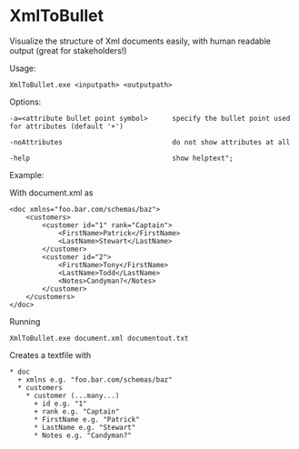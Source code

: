 # XmlToBullet
Visualize the structure of Xml documents easily, with human readable output (great for stakeholders!)


Usage:

    XmlToBullet.exe <inputpath> <outputpath>

Options:

    -a=<attribute bullet point symbol>      specify the bullet point used for attributes (default '+')

    -noAttributes                           do not show attributes at all

    -help                                   show helptext";


Example:

With document.xml as

    <doc xmlns="foo.bar.com/schemas/baz">
        <customers>
            <customer id="1" rank="Captain">
                <FirstName>Patrick</FirstName>
                <LastName>Stewart</LastName>
            </customer>
            <customer id="2">
                <FirstName>Tony</FirstName>
                <LastName>Todd</LastName>
                <Notes>Candyman?</Notes>
            </customer>
        </customers>
    </doc>

Running

    XmlToBullet.exe document.xml documentout.txt

Creates a textfile with

    * doc
      + xmlns e.g. "foo.bar.com/schemas/baz"
      * customers
        * customer (...many...)
          + id e.g. "1"
          + rank e.g. "Captain"
          * FirstName e.g. "Patrick"
          * LastName e.g. "Stewart"
          * Notes e.g. "Candyman?"
